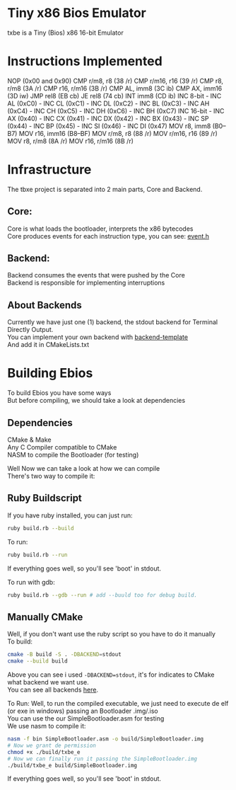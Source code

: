 # Tiny x86 Bios Emulator
  txbe is a Tiny (Bios) x86 16-bit Emulator

# Instructions Implemented
  NOP               (0x00 and 0x90)
  CMP r/m8, r8      (38 /r)
  CMP r/m16, r16    (39 /r)
  CMP r8, r/m8      (3A /r)
  CMP r16, r/m16    (3B /r)
  CMP AL, imm8      (3C ib)
  CMP AX, imm16     (3D iw)
  JMP rel8          (EB cb)
  JE rel8           (74 cb)
  INT imm8          (CD ib)
  INC 8-bit
    - INC AL          (0xC0)
    - INC CL          (0xC1)
    - INC DL          (0xC2)
    - INC BL          (0xC3)
    - INC AH          (0xC4)
    - INC CH          (0xC5)
    - INC DH          (0xC6)
    - INC BH          (0xC7)
  INC 16-bit
    - INC AX          (0x40)
    - INC CX          (0x41)
    - INC DX          (0x42)
    - INC BX          (0x43)
    - INC SP          (0x44)
    - INC BP          (0x45)
    - INC SI          (0x46)
    - INC DI          (0x47)
  MOV r8, imm8      (B0–B7)
  MOV r16, imm16    (B8–BF)
  MOV r/m8, r8      (88 /r)
  MOV r/m16, r16    (89 /r)
  MOV r8, r/m8      (8A /r)
  MOV r16, r/m16    (8B /r)

# Infrastructure
  The tbxe project is separated into 2 main parts, Core and Backend.  
## Core:
  Core is what loads the bootloader, interprets the x86 bytecodes  
  Core produces events for each instruction type, you can see: [event.h](https://github.com/trindadedev13/txbe/tree/main/event.hL6)  

## Backend:
  Backend consumes the events that were pushed by the Core  
  Backend is responsible for implementing interruptions  

## About Backends
  Currently we have just one (1) backend, the stdout backend for Terminal Directly Output.  
  You can implement your own backend with [backend-template](https://github.com/trindadedev13/txbe/tree/main/backend_template.c)  
  And add it in CMakeLists.txt  

# Building Ebios
  To build Ebios you have some ways  
  But before compiling, we should take a look at dependencies

## Dependencies
  CMake & Make  
  Any C Compiler compatible to CMake  
  NASM to compile the Bootloader (for testing)

Well Now we can take a look at how we can compile  
There's two way to compile it:

## Ruby Buildscript
  If you have ruby installed, you can just run:  
  ```bash
  ruby build.rb --build
  ```  
  To run:  
  ```bash
  ruby build.rb --run
  ```  
  If everything goes well, so you'll see 'boot' in stdout.

  To run with gdb:
  ```bash
  ruby build.rb --gdb --run # add --buuld too for debug build.
  ```  

## Manually CMake
  Well, if you don't want use the ruby script so you have to do it manually  
  To build:
  ```bash
  cmake -B build -S . -DBACKEND=stdout
  cmake --build build
  ```  
  Above you can see i used `-DBACKEND=stdout`, it's for indicates to CMake what backend we want use.  
  You can see all backends [here](https://github.com/trindadedev13/txbe/README.md#available-backends).  

  To Run:
  Well, to run the compiled executable, we just need to execute de elf (or exe in windows) passing an Bootloader .img/.iso  
  You can use the our SimpleBootloader.asm for testing  
  We use nasm to compile it:
  ```bash
  nasm -f bin SimpleBootloader.asm -o build/SimpleBootloader.img
  # Now we grant de permission
  chmod +x ./build/txbe_e
  # Now we can finally run it passing the SimpleBootloader.img
  ./build/txbe_e build/SimpleBootloader.img
  ```  
  If everything goes well, so you'll see 'boot' in stdout.